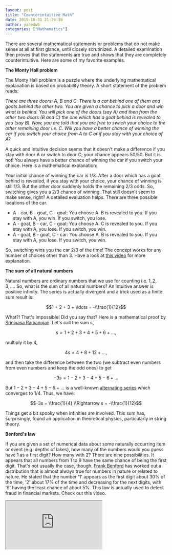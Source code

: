 ```yaml
---
layout: post
title: "Counterintuitive Math"
date: 2015-10-31 21:39:39
author: yaredwb
categories: ["Mathematics"]
---
```


There are several mathematical statements or problems that do not make sense at all at first glance, until closely scrutinized. A detailed examination then proves that the statements are true and shows that they are completely counterintuitive. Here are some of my favorite examples.

**The Monty Hall problem**

The Monty Hall problem is a puzzle where the underlying mathematical explanation is based on probability theory. A short statement of the problem reads:

*There are three doors: A, B and C. There is a car behind one of them and goats behind the other two. You are given a chance to pick a door and win what is behind. You will pick one of the doors (say A) and then from the other two doors (B and C) the one which has a goat behind is revealed to you (say B). Now, you are told that you are free to switch your choice to the other remaining door i.e. C. Will you have a better chance of winning the car if you switch your choice from A to C or if you stay with your choice of A?*

A quick and intuitive decision seems that it doesn't make a difference if you stay with door A or switch to door C; your chance appears 50/50. But it is not! You always have a better chance of winning the car if you switch your choice. Here is a mathematical explanation:

Your initial chance of winning the car is 1/3. After a door which has a goat behind is revealed, if you stay with your choice, your chance of winning is still 1/3. But the other door suddenly holds the remaining 2/3 odds. So, switching gives you a 2/3 chance of winning. That still doesn't seem to make sense, right? A detailed evaluation helps. There are three possible locations of the car.

- A - car, B - goat, C - goat: You choose A. B is revealed to you. If you stay with A, you win. If you switch, you lose.
- A - goat, B - car, C - goat: You choose A. C is revealed to you. If you stay with A, you lose. If you switch, you win.
- A - goat, B - goat, C - car: You choose A. B is revealed to you. If you stay with A, you lose. If you switch, you win.

So, switching wins you the car 2/3 of the time! The concept works for any number of choices other than 3. Have a look at [this video](https://www.youtube.com/watch?v=4Lb-6rxZxx0) for more explanation.

**The sum of all natural numbers**

Natural numbers are ordinary numbers that we use for counting i.e. $1,2,3,\ldots$. So, what is the sum of all natural numbers? An intuitive answer is positive infinity. The series is actually divergent and a trick used as a finite sum result is:

$$1 + 2 + 3 + \ldots = -\\frac{1}{12}$$

What?! That's impossible! Did you say that? Here is a mathematical proof by [Srinivasa Ramanujan](https://en.wikipedia.org/wiki/Srinivasa_Ramanujan). Let's call the sum $s$,

$$s = 1 + 2 + 3 + 4 + 5 + 6 + \ldots,$$

multiply it by 4,

$$4s = 4 + 8 + 12 + \ldots,$$

and then take the difference between the two (we subtract even numbers from even numbers and keep the odd ones) to get

$$-3s = 1 - 2 + 3 - 4 + 5 - 6 + \ldots$$

But $1 - 2 + 3 - 4 + 5 - 6 + \ldots$ is a well-known [alternating series](https://en.wikipedia.org/wiki/1_%E2%88%92_2_%2B_3_%E2%88%92_4_%2B_%E2%8B%AF) which converges to $1/4$. Thus, we have:

$$-3s = \\frac{1}{4} \\Rightarrow s = -\\frac{1}{12}$$

Things get a bit spooky when infinities are involved. This sum has, surprisingly, found an application in theoretical physics, particularly in string theory.

**Benford's law**

If you are given a set of numerical data about some naturally occurring item or event (e.g. depths of lakes), how many of the numbers would you guess have 1 as a first digit? How many with 2? There are nine possibilities. It appears that all numbers from 1 to 9 have the same chance of being the first digit. That's not usually the case, though. [Frank Benford](https://en.wikipedia.org/wiki/Frank_Benford) has worked out a distribution that is almost always true for numbers in nature or related to nature. He stated that the number '1' appears as the first digit about 30% of the time, '2' about 17% of the time and decreasing for the next digits, with '9' having the least chance of about 5%. This law is actually used to detect fraud in financial markets. Check out this video.

<div class="video-embed">
  <iframe src="https://www.youtube-nocookie.com/embed/O8N26edbqLM" title="Benford's law" loading="lazy" allow="accelerometer; autoplay; clipboard-write; encrypted-media; gyroscope; picture-in-picture" allowfullscreen></iframe>
</div>
